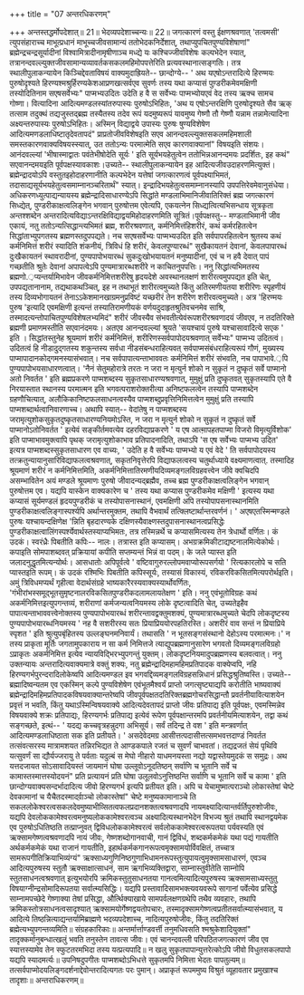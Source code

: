 +++
title = "07 अन्तरधिकरणम्"

+++
अन्तस्तद्धर्मोपदेशात्॥ 21॥ भेदव्यपदेशाच्चन्यः॥ 22॥ जगत्कारणं वस्तु ईक्षणश्रवणात् 'तत्वमसी' त्युपसंहाराच्च माभूत्प्रधानं माभूच्चजीवसामान्यं ततोभेदकनिर्देशात्, तथाप्युपचितपुण्यविशेषाणां" ब्रह्मेन्द्रचन्द्रसूर्यादीनां विश्वामित्रादीनामृषीणाञ्च मध्द्ये यः कश्चिज्जीवविशेषः कल्पभेदेन स्यात्, तत्रानन्दवल्ल्युक्तजीवसामान्यव्यावर्तकसकलमहिमोपपत्तेरिति प्रत्यवस्थानात्सङ्गतिः। तत्र स्थालीपुलाकन्यायेन किञ्चिद्देवताविषयं वाक्यमुदाह्रियते-- छान्दोग्ये-- ' अथ यएषोऽन्तरादित्ये हिरण्मयः पुरुषोदृश्यते हिरण्यश्मश्रुर्हिरण्यकेशआप्रणखत्सर्वएव सुवर्णः तस्य यथा कप्यासं पुण़्डरीकमेवमक्षिणी तस्योदितिनाम सएषसर्वेभ्यः" पाप्मभ्यउदितः उदेति ह वै स सर्वेभ्यः पाप्मभ्योयएवं वेद तस्य ऋक्च सामच गोष्णा। वित्यादिना आदित्यमण्डलस्यांतरुपास्यः पुरुषोऽभिहितः, 'अथ य एषोऽन्तरक्षिणि पुरुषोदृश्यते सैव ऋक् तत्साम तदुक्थं तद्यजुस्तद्ब्रह्म तस्यैतस्य तदेव रूपं यदमुष्यरूपं यावमुष्य गेष्णौ तौ गेष्णौ यन्नाम तन्नामेत्यादिना अक्ष्यन्तरुपास्यः पुरुषोऽभिहितः। अस्मिन् विद्याद्वये उपास्यः पुरुषः षुण्यविशेषेण आदित्यमणडलाधिष्टातृदेवतापदं" प्राप्रतोजीवविशेषइति सएव आनन्दवल्ल्युक्तसकलमहिमशाली समस्तकारणवाक्यविषयस्स्यात्, उत ततोऽन्यः परमात्मेति सएव कारणवाक्यानां" विषयइति संशयः। आनंदवल्ल्यां 'भीषास्माद्वातः पवंतेभीषोदेति सूर्यः ' इति सूर्यभयहेतुत्वेन ततोभिन्नआनन्दमयः प्रदर्शितः, इह कथं" सएवानन्दमयइति पूर्वपक्षस्यावकाशः।उच्यते-- स्थालीपुलाकन्यायेन इह आदित्यजीवउदाहरणमित्युक्तं। ब्रह्मेन्द्रादयोऽपि वस्तुतइहोदाहरणानीति कल्पभेदेन यत्तेषां जगत्कारणत्वं पूर्वपक्ष्याभिमतं, तदासाद्यसूर्यभयहेतुत्वसमाम्नानञ्चरितार्थं" स्यात्। इन्द्रादिभयहेतुत्वसमाम्नानस्यापि उपपत्तिरेवमेवानुसंधेया। अधिकरणध्युत्पाद्यन्यायस्य ब्रह्मेन्द्रादिसाधारण्येऽपि सिद्धांते मण्डलाभिमानिजीवातिरिक्तं ब्रह्म जगत्कारणं सिध्द्येत्, पुण्डरीकाक्षत्वलिङ्गेन भगवान् पुरुषोत्तम एवेत्यपि, एकयत्नेन सिध्द्यत्वित्यभिसन्धाय सूत्रकृता अन्तश्शब्देन अन्तरादित्यविद्याऽन्तरक्षिविद्याद्वयमिहोदाहरणमिति सूत्रितं।पूर्वपक्षस्तु-- मण्डलाभिमानी जीव एकायं, नतु ततोऽन्यत्सिद्धान्त्यभिमतं ब्रह्म, शरीरश्रवणात्, कर्मनिमित्तंहिशरीरं, कथं कर्मरहितत्वेन सिद्धांताभ्युपगतस्य ब्रह्मणस्तदुपपद्यते। नच सएषसर्वेभ्यः पाप्मभ्यउदित इति सर्वपापरहितत्वेन श्रुतस्य कथं कर्मनिमित्तं शरीरं स्यादिति शंकनीयं, त्रिविधं हि शरीरं, केवलपुण्यारब्धं" सुखैकायतनं देवानां, केवलपापारब्धं दुःखैकायतनं स्थावरादीनां, पुण्यपापोभयारब्धं सुकदुःखोभयायतनं मनुष्यादीनां, एवं च न हवै देवात् पापं गच्छतीति श्रुतेः देवानां अपापत्वेऽपि पुण्यमात्रारब्धशरीरे न काचितनुपपत्तिः। ननु सिद्धांत्यभिमतस्य ब्रह्मणो.़प्यन्तर्यामिभावेन जीवकर्मनिमित्तशरीरेषु हृदयदेशे अवस्थानलक्षणं शारीरत्वमुपपद्यत इति चेत्, उपपद्यतानानाम, तद्यथाकथञ्चित्, इह न तथाभूतं शारीरत्वमुच्यते किंतु अतिरमणीयतया शरीरिणः स्पृहणीयं तस्य दिव्यभोगायतनं तेनाऽऽकेशमानखाग्रमनुप्रविष्टं यच्छरीरं तेन शरीरेण शरीरवत्वमुच्यते। अत्र 'हिरण्मयः पुरुष 'इत्यादि एवमक्षिणी इत्यन्तं तस्यातिरामणीयकं वर्णयदुदाहृतश्रुतिवचनमेव साश्रि, तस्मादत्यन्तोपाचितपुण्यविशेषलभ्यमिदं" शरीरं जीवस्यैव संभवतीत्येवंरूपशरीरश्रवणादयं जीवएव, न तदतिरिक्ते ब्रह्मणी प्रमाणमस्तीति सएवानंदमयः। अतएव आनन्दवल्ल्यां श्रूयते 'सयश्चायं पुरुषे यश्चासावादित्ये सएक ' इति । सिद्धांतस्तुनेह श्रूयमाणं शरीरं कर्मनिमित्तं, शरीरिणस्सर्वपापोदयश्रवणात् सर्वेभ्यः" पाप्मभ्य उदितत्वं। उदितत्वं हि नीडादुद्गतस्य शकुन्तस्य सर्वधा नीडसंबन्धराहित्यवत् सर्वपाप्मसंबंधराहित्यरूपं गौणं, मुख्यस्य पाप्मापादानकोद्गमनस्यासंभवात्। नच सर्वपापात्यन्ताभाववतः कर्मनिमित्तं शरीरं संभवति, नच पापाभावे.़पि पुण्यपापोभयसाधारणत्वात्। 'नैनं सेतुमहोरात्रे तरतः न जरा न मृत्युर्न शोको न सुकृतं न दुष्कृतं सर्वे पाप्मानो अतो निवर्तत ' इति ब्रह्मप्रकरणे पाप्मशब्दस्य सुकृतसाधारण्यश्रवणात्, मुमुक्षुं प्रति दुष्कृतवत् सुकृतस्यापि एते वै निरयास्तात स्थानस्य परमात्मन इति भगवत्पराशरोक्तरीत्या अनिष्टफलत्वेन तस्यापि पाप्मशब्देन ग्रहणौचित्यात्, अलौकिकानिष्टफलसाधनत्वस्यैव पाप्मशब्दुप्रवृत्तिनिमित्तत्वेन मुमुक्षुं प्रति तस्यापि पाप्मशब्दार्थत्वानिवारणाच्च। अथापि स्यात्-- वेदांतेषु न पाप्मशब्दस्य जरामृत्युशोकसुकृतदुष्कृतसाधारण्यनियमोऽस्ति, न जरा न मृत्युर्न शोको न सुकृतं न दुष्कृतं सर्वे पाप्मानोऽतोनिवर्तत ' इत्येवं सङ्कीर्तमवत्येव दहरविद्याप्रकरणे ' य एष आत्मा़पहतपाप्मा विजरो विमृत्युर्विशोक' इति पाप्माभावमुक्त्वापि पृथक् जरामृत्युशोकाभाव प्रतिपादनादिति, तथाऽपि 'स एष सर्वेभ्यः पाप्मभ्य उदित' इत्यत्र पाप्मशब्दस्सुकृतसाधारण एव वाच्यः, ' उदेति ह वै सर्वेभ्यः पाप्मभ्यो य एवं वेदे ' ति सर्वपापोदयस्य तत्क्रतुन्यायानुसारिविद्याफलत्वश्रवणात्, सकृतनिवृत्तेरपि विद्याफलत्वस्य चतुर्थाध्याये वक्ष्यमाणत्वात्. तस्मादिह श्रूयमाणं शरीरं न कर्मनिमित्तमिति, अकर्मनिमित्तातिरमणीयदिव्यमङ्गलविग्रहवत्त्वेन जीवे क्वचिदपि असम्भावितेन अयं मण्डले श्रूयमाणः पुरुषो जीवादन्यद्ब्रह्मैव, तच्च ब्रह्म पुण्डरीकाक्षत्वलिङ्गेन भगवान् पुरुषोत्तम एव। यद्यपि यास्केन वाक्यकारेण च ' तस्य यथा कप्यास पुण्डरीकमेव मक्षिणी ' इत्यस्य यथा कप्यासं सूर्यमण्डलं हृदयपुण्डरीकं च तस्योपासनास्थानं, एवमक्षिणी अपि तस्योपापसनास्थानमिति पुण्डरीकाक्षत्वलिङ्गास्पर्श्यपि अर्थान्तरमुक्तम, तथापि वैभवार्थं तत्क्लिष्टार्थान्तरवर्णनं। ' अएषएतस्मिन्मण्डले पुरुषः यश्चायन्दक्षिणेक्ष 'न्निति बृहदारण्यके दक्षिणस्यैवाक्ष्णस्तदुपासनास्थानत्वप्रसिद्धेः पुण्डरीकाक्षत्वालिंगस्पर्श्येवार्थस्तस्याप्यभिमतः, तत्र तस्मिन्नर्थे च कप्यासमित्यस्य तेन त्रेधार्थो वर्णितः। कं उदकं। स्वरंध्रैः पिबतीति कपिः-- नालः। तत्रास्त इति कप्यासम्। अभग्रक्रमिकीटाद्यष्टनालमित्येकोर्थः। कपाइति सोमपाशब्दवत् प्रक्रियायां कपीति सप्तम्यन्तं भिन्नं वा पदम्। के जले प्यास्त इति जलादनुद्धृतमित्यन्योर्थः। आसधातोः अपिपूर्वत्वे ' वष्टिवागुरुरल्लोपमवाप्योरूपसर्गयो ' रित्यकारलोपे च सति प्यास्तइति रूपम्। कं उदकं रश्मिभिः पिबतीति कपिस्सूर्यः, तस्यासं विकास्यं, रविकरविकसितमित्यपरोर्थइति। अमुं त्रिविधमप्यर्थं गृहीत्वा वेदार्थसंग्रहे भाष्यकारैरस्यवाक्यस्यार्थोवर्णितः, 'गंभीरांभस्समूद्भूतसुमृष्टनालरविकसितपुण्डरीकदलामलायतेक्षण ' इति। ननु एवंभूतोविग्रहः कथं अकर्मनिमित्तइत्युपगन्तव्यं, शरीराणां कर्मजन्यत्वनियमस्य लोके दृष्टत्वादिति चेत्, उच्यतेइहैव पापात्यन्ताभाववत्त्वेनोक्तस्य पुण्यपापोभयारब्धं शरीरन्तावद्वक्तुमशक्यं, पुण्यमात्रारब्धमुच्यते चेदपि लोकदृष्टस्य पुण्यपापोभयारब्धनियमस्य ' नह वै सशरीरस्य सतः प्रियाप्रिययोरपहतिरस्ति। अशरीरं वाव सन्तं न प्रियाप्रिये स्पृशत ' इति श्रुत्युपबृंहितस्य उल्लङ्घनमनिवार्यं। तथासति ' न भूतसङ्गसंस्थानो देहोऽस्य परमात्मनः।' न तस्य प्राकृता मूर्तिः जगतामुपकाराय न सा कर्म निमित्तजे त्याद्युपब्रह्मणानुसारेण भगवतो दिव्यमङ्गलविग्रहो ऽप्राकृतः अकर्मनिमित्त इत्येव न्यायविद्भिरभ्युपगन्तुं युक्तम्। लोकदृष्टनियमादुपब्रह्मणस्य बलवत्वात्। ननु उक्तन्यायः अन्तरादित्यवाक्यमात्रे वक्तुं शक्यः, नतु ब्रह्मेन्द्रादिमहामहिमप्रतिपादक वाक्येप्वपि, नहि हिरण्यगर्भपुरन्दरादिलोकेष्वपि आदित्यमण्डल इव भगवद्दिव्यमङ्गलविग्रहसन्निधानं प्रसिद्धश्रुतिष्वस्ति। उच्यते-- ब्रह्मादिष्वन्यतम एव एकस्मिन् कल्पे पुण्यविशेषेण एवंभूतमैश्वर्यं प्राप्तो जगत्सृष्ट्याद्यपि करोतीति भाष्यवाक्यं ब्रह्मेन्द्रादिमहिमप्रतिपादकविषयवाक्यान्तरेष्वपि जीवपूर्वपक्षतदतिरिक्तब्रह्मगोचरसिद्धान्तौ प्रवर्तनीयावित्याशयेन प्रवृत्तं न भवति, किंतु यथाऽस्मिन्विषयवाक्ये आदित्यदेवतापदं प्राप्तो जीवः प्रतिपाद्य इति पूर्वपक्षः, एवमस्मिन्नेव विषयवाक्ये शक्रः प्रतिपाद्यः, हिरण्यगर्भः प्रतिपाद्य इत्येवं रूपेण पूर्वपक्षान्तरमपि प्रवर्तनीयमित्याशयेन, तद्वा कथं सङ्गच्छते, इत्थं-- ' यदद्य कच्चवृत्रहन्नुदगा अभिसूर्य। सर्वं तदिन्द्र ते वश ' इति मन्त्रवर्णात् आदित्यमण्डलाधिष्ठाता सक इति प्रतीयते। ' असदेवेदमग्र आसीत्तत्पदासीत्तत्समभवत्तदाण्डं निवर्तत तत्संवत्सरस्य मात्रामशयत तन्निरभिद्यत ते आण्डकपाले रजतं च सुवर्णं चाभवतां। तद्यद्रजतं सेयं पृथिवि यत्सुवर्णं सा द्यौर्यज्जरायु ते पर्वताः यदुल्बं स मेघो नीहारो याधमनयस्ता नद्यो यद्वास्तेयमुदकं स समुद्रः। अथ यत्तदजायत सोऽसावादियस्तं जायमानं घोषा उल्लूवोऽनूदतिष्ठन् सर्वाणि च भूतानि सर्वे च कामास्तस्मात्तस्योदयनं" प्रति प्रत्यायनं प्रति घोषा उलूलवोऽनुत्तिष्ठन्ति सर्वाणि च भूतानि सर्वे च कामा ' इति छान्दोग्यवाक्यसन्दर्भादादित्य जीवो हिरण्यगर्भ इत्यपि प्रतीयत इति। अपि च येचामुष्मात्पराञ्चो लोकास्तेषां चेष्टे देवकामानां च यैचैतदस्मादर्वा़ञ्चो लोकास्तेषां" चेष्टे मनुष्यकामानाञ्चे ति सकललोकेश्वरत्वसकलदेवमुष्याभीव्सितत्वफलप्रदानशक्तत्वश्रवणादपि नायमक्ष्यादित्यान्तर्वर्तिपुरुशोजीवः, यद्यपि देवलोककामेश्वरत्वमनुष्यलोककामेश्वरत्वञ्च अक्ष्यादित्यस्थानभेदेन विभज्य श्रुतं तथापि स्थानद्वयमेक एव पुरुषोऽधितिष्ठति तत्प्राप्नुवत् द्विविधलोककामेश्वरत्वं सर्वलोककामेश्वरत्वरूपतया पर्यवस्यति एवं ऋक्सामगेष्णत्वश्रवणादपि नायं जीवः, गेष्णशब्दोगानवाची, गानं द्विविधं, शब्दकर्मकमेकं यथा पद्यं गायतीति अर्थकर्मकमेकं यथा राजानं गायतीति, इहार्थकर्मकगानरूपत्वमृक्सामयोर्विवक्षितं, तच्चात्र सामरूपगीतिक्रियाभिव्यंग्यं" ऋक्साध्यगुणिनिष्ठगुणाभिधामनरूपस्तुत्युपायत्वुमृक्सामसाधारणं, एवञ्च आदित्यपुरुषस्य स्तुतौ ऋक्साक्षात्साधनं, साम ऋगभिव्यक्तिद्वारा, साम्नास्तुवीतेति साम्नोपि स्तुतसाधनत्वश्रवणात् इत्युभयोरपि क्रमिकस्तुतुसाधनतया गानत्वमित्यादित्यपुरुषस्य ऋक्सामसाध्यस्तुतु विषयाग्नीन्द्रसोमादिरूपतया सर्वात्म्यसिद्धिः। यद्यपि प्रस्तावादिसामभक्त्यवयवरूपे सागानां पर्वेत्येव प्रसिद्धे साम्नामपच्छेदे गेष्णाक्या तेषां प्रसिद्धा, और्त्थिक्याखाये सामपर्वलक्षणग्रथेपि तथैव व्यवहारः, तथापि क्रमिकस्तोत्रसाधनत्वसादृश्यात् ऋक्सामयोर्गेष्णद्वयतोपचारः, तस्मादृक्सामगेष्णत्वप्रतीतसर्वात्म्यासंभवात्, य आदित्ये तिष्ठन्नित्याद्यन्तर्यामिब्राह्मणे भदव्यपदेशाच्च, नादित्यपुरुषोजीवः, किंतु तदतिरिक्तं ब्रह्मेत्यभ्युपगन्तव्यमिति॥ संग्रहकारिकाः॥ अन्तर्मार्त्ताण्डवर्त्ती तनुमधिवसति श्मश्रुकेशादियुक्तां" तादृक्कर्मानुबन्धात्खलुं भवति तनुस्तेन तावत्स जीवः। एवं चानन्दवल्ली परिपठितजगत्कारणं जीव एव स्यात्तस्यामेव तेन स्फुटतरमभिदा तस्य यत्प्रत्यपादि॥ न खलु सुकृतपापान्युत्तरेत्कोऽपि जीवो विधुतसकलपापो यद्यपि स्यादमर्त्यः॥ उपनिषदुपगीतः पाप्मशब्दोऽभिधत्ते सुकृतमपि निमित्ता भेदतः पापतुल्यम्॥ तत्सर्वपाप्मोदयलिङ्गदर्शनाद्देवोन्तरादित्यगतः परः पुमान्। अप्राकृतं रूपममुष्य विश्रुतं व्यूहावतार प्रमुखाश्च तादृशाः॥ अन्तराधिकरणम्॥